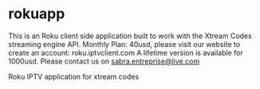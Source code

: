 # rokuapp

This is an Roku client side application built to work with the Xtream Codes streaming engine API.
Monthly Plan: 40usd, please visit our website to create an account: roku.iptvclient.com
A lifetime version is available for 1000usd. 
Please contact us on sabra.entreprise@live.com

Roku IPTV application for xtream codes
